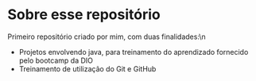 # Sobre esse repositório

Primeiro repositório criado por mim, com duas finalidades:\n
- Projetos envolvendo java, para treinamento do aprendizado fornecido pelo bootcamp da DIO
- Treinamento de utilização do Git e GitHub
